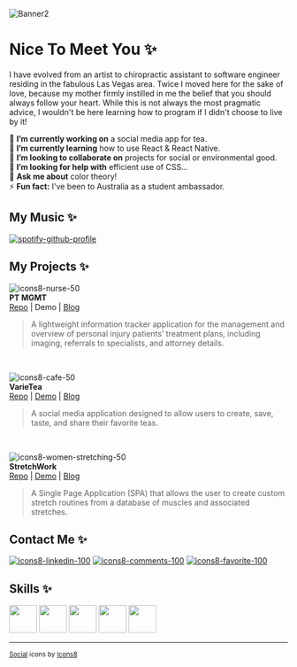![Banner2](https://user-images.githubusercontent.com/63659148/192080316-80ee54fe-476c-4439-b85d-17a949a2ffe6.png)
# Nice To Meet You :sparkles:
I have evolved from an artist to chiropractic assistant to software engineer residing in the fabulous Las Vegas area. Twice I moved here for the sake of love, because my mother firmly instilled in me the belief that you should always follow your heart. While this is not always the most pragmatic advice, I wouldn't be here learning how to program if I didn't choose to live by it!  

🔭 <b>I’m currently working on</b> a social media app for tea.  
🌱 <b>I’m currently learning</b> how to use React & React Native.  
👯 <b>I’m looking to collaborate on</b> projects for social or environmental good.  
🤔 <b>I’m looking for help with</b> efficient use of CSS...  
💬 <b>Ask me about</b> color theory!  
⚡ <b>Fun fact:</b> I've been to Australia as a student ambassador.

## My Music :sparkles:
[![spotify-github-profile](https://spotify-github-profile.vercel.app/api/view?uid=1212413380&cover_image=true&theme=default&bar_color_cover=false)](https://spotify-github-profile.vercel.app/api/view?uid=1212413380&redirect=true)

## My Projects :sparkles:
![icons8-nurse-50](https://user-images.githubusercontent.com/63659148/192081428-89d42435-d22f-4877-a901-530f54c5818a.png)  
<b>PT MGMT</b>  
[Repo](https://github.com/Lunarang/ptmgmt) | Demo | [Blog](https://codebaby.hashnode.dev/my-first-reactredux-project-ptmgmt)  
> A lightweight information tracker application for the management and overview of personal injury patients’ treatment plans, including imaging, referrals to specialists, and attorney details.
<br/>

![icons8-cafe-50](https://user-images.githubusercontent.com/63659148/192081384-66cced5d-1794-4629-bdf2-8f570ceb2ae4.png)  
<b>VarieTea</b>  
[Repo](https://github.com/Lunarang/VarieTea) | [Demo](https://vimeo.com/702151475) | [Blog](https://codebaby.hashnode.dev/my-first-rails-project-varietea)  
> A social media application designed to allow users to create, save, taste, and share their favorite teas.
<br/>

![icons8-women-stretching-50](https://user-images.githubusercontent.com/63659148/192081094-334698fd-01bc-411c-b28b-bb499de68fd8.png)  
<b>StretchWork</b>  
[Repo](https://github.com/Lunarang/Stretchwork) | [Demo](https://vimeo.com/717173421) | [Blog](https://codebaby.hashnode.dev/my-first-javascript-project-stretchwork)  
> A Single Page Application (SPA) that allows the user to create custom stretch routines from a database of muscles and associated stretches.

## Contact Me :sparkles:
[![icons8-linkedin-100](https://user-images.githubusercontent.com/63659148/192049160-92349629-5842-49be-845b-bcb96e8c284d.png)](https://www.linkedin.com/in/erin-mettille/ "LinkedIn") [![icons8-comments-100](https://user-images.githubusercontent.com/63659148/192050077-21648377-c7fd-4d16-8c9b-4ae5715eb3e2.png)](https://codebaby.hashnode.dev/ "Blog") [![icons8-favorite-100](https://user-images.githubusercontent.com/63659148/192050990-6b7639c0-0b59-4a54-a042-74ffe1d54800.png)](mailto:ecmettille@gmail.com "Email")

## Skills :sparkles:
          
<img src="https://cdn.jsdelivr.net/gh/devicons/devicon/icons/ruby/ruby-plain.svg" height="50" width="50" /> <img src="https://cdn.jsdelivr.net/gh/devicons/devicon/icons/rails/rails-plain.svg" height="50" width="50" /> <img src="https://cdn.jsdelivr.net/gh/devicons/devicon/icons/javascript/javascript-plain.svg" height="50" width="50" /> <img src="https://cdn.jsdelivr.net/gh/devicons/devicon/icons/react/react-original.svg" height="50" width="50" /> <img src="https://cdn.jsdelivr.net/gh/devicons/devicon/icons/redux/redux-original.svg" height="50" width="50" />

---
<sub><a target="_blank" href="https://icons8.com/icon/108812/linkedin">Social</a> icons by <a target="_blank" href="https://icons8.com">Icons8</a></sub>
